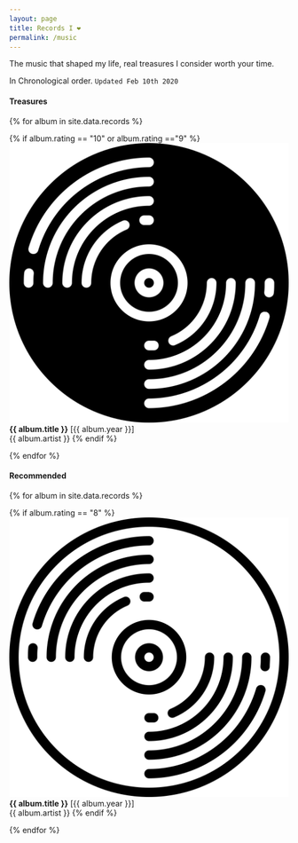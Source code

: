 ```yaml
---
layout: page
title: Records I ❤
permalink: /music
---
```

The music that shaped my life, real treasures I consider worth your time.

In Chronological order.
`Updated Feb 10th 2020`

#### Treasures
{% for album in site.data.records %}
<p class="log-list">
    {% if album.rating == "10" or album.rating =="9" %}
    <img class="log-icon" src="/images/vinyl-fav.svg"><b>{{ album.title }}</b> [{{ album.year }}]<br />
    {{ album.artist }}
    {% endif %}
</p>
{% endfor %}

#### Recommended
{% for album in site.data.records %}
 <p class="log-list">
    {% if album.rating == "8" %}
    <img class="log-icon" src="/images/vinyl.svg"><b>{{ album.title }}</b> [{{ album.year }}]<br />
    {{ album.artist }}
    {% endif %}
</p>
{% endfor %}